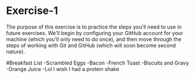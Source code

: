 # Exercise-1

The purpose of this exercise is to practice the steps you'll need to use in future exercises. We'll begin by configuring your GitHub account for your machine (which you'll only need to do once), and then move through the steps of working with Git and GitHub (which will soon become second nature).

#Breakfast List
-Scrambled Eggs
-Bacon
-French Toast
-Biscuits and Gravy
-Orange Juice
-Lol I wish I had a protein shake
